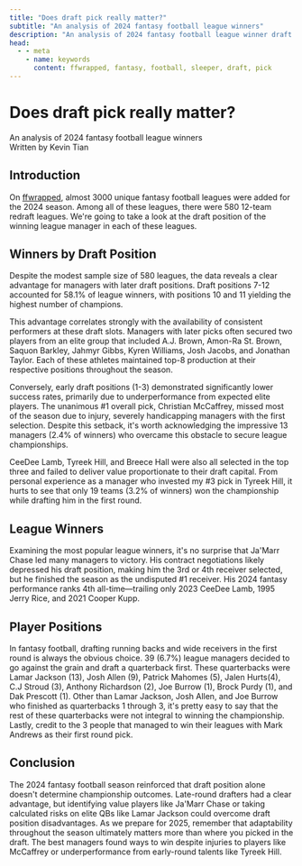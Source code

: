 ```yaml
---
title: "Does draft pick really matter?"
subtitle: "An analysis of 2024 fantasy football league winners"
description: "An analysis of 2024 fantasy football league winner draft picks"
head:
  - - meta
    - name: keywords
      content: ffwrapped, fantasy, football, sleeper, draft, pick
---
```


# Does draft pick really matter?

<div class="subtitle">An analysis of 2024 fantasy football league winners</div>

<div class="author">Written by Kevin Tian</div>

## Introduction

On [ffwrapped](https://ffwrapped.com), almost 3000 unique fantasy football leagues were added for the 2024 season. Among all of these leagues, there were 580 12-team redraft leagues. We're going to take a look at the draft position of the winning league manager in each of these leagues.

## Winners by Draft Position

<ClientOnly>
  <Chart1/>
</ClientOnly>

Despite the modest sample size of 580 leagues, the data reveals a clear advantage for managers with later draft positions. Draft positions 7-12 accounted for 58.1% of league winners, with positions 10 and 11 yielding the highest number of champions.

This advantage correlates strongly with the availability of consistent performers at these draft slots. Managers with later picks often secured two players from an elite group that included A.J. Brown, Amon-Ra St. Brown, Saquon Barkley, Jahmyr Gibbs, Kyren Williams, Josh Jacobs, and Jonathan Taylor. Each of these athletes maintained top-8 production at their respective positions throughout the season.

Conversely, early draft positions (1-3) demonstrated significantly lower success rates, primarily due to underperformance from expected elite players. The unanimous #1 overall pick, Christian McCaffrey, missed most of the season due to injury, severely handicapping managers with the first selection. Despite this setback, it's worth acknowledging the impressive 13 managers (2.4% of winners) who overcame this obstacle to secure league championships.

CeeDee Lamb, Tyreek Hill, and Breece Hall were also all selected in the top three and failed to deliver value proportionate to their draft capital. From personal experience as a manager who invested my #3 pick in Tyreek Hill, it hurts to see that only 19 teams (3.2% of winners) won the championship while drafting him in the first round.

## League Winners

<ClientOnly>
  <Chart2/>
</ClientOnly>

Examining the most popular league winners, it's no surprise that Ja'Marr Chase led many managers to victory. His contract negotiations likely depressed his draft position, making him the 3rd or 4th receiver selected, but he finished the season as the undisputed #1 receiver. His 2024 fantasy performance ranks 4th all-time—trailing only 2023 CeeDee Lamb, 1995 Jerry Rice, and 2021 Cooper Kupp.

## Player Positions

<ClientOnly>
  <Chart3/>
</ClientOnly>

In fantasy football, drafting running backs and wide receivers in the first round is always the obvious choice. 39 (6.7%) league managers decided to go against the grain and draft a quarterback first. These quarterbacks were Lamar Jackson (13), Josh Allen (9), Patrick Mahomes (5), Jalen Hurts(4), C.J Stroud (3), Anthony Richardson (2), Joe Burrow (1), Brock Purdy (1), and Dak Prescott (1).
Other than Lamar Jackson, Josh Allen, and Joe Burrow who finished as quarterbacks 1 through 3, it's pretty easy to say that the rest of these quarterbacks were not integral to winning the championship. Lastly, credit to the 3 people that managed to win their leagues with Mark Andrews as their first round pick.

## Conclusion

The 2024 fantasy football season reinforced that draft position alone doesn't determine championship outcomes. Late-round drafters had a clear advantage, but identifying value players like Ja'Marr Chase or taking calculated risks on elite QBs like Lamar Jackson could overcome draft position disadvantages. As we prepare for 2025, remember that adaptability throughout the season ultimately matters more than where you picked in the draft. The best managers found ways to win despite injuries to players like McCaffrey or underperformance from early-round talents like Tyreek Hill.
